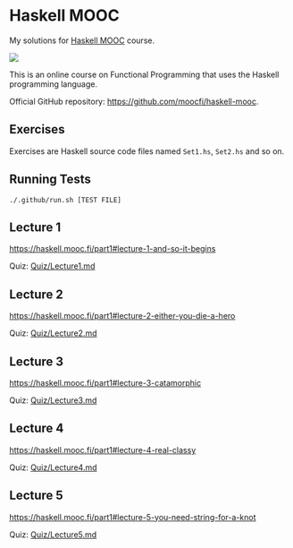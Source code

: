 # Haskell MOOC

My solutions for [Haskell MOOC](https://haskell.mooc.fi) course.

[![](https://github.com/asarkar/haskell-mooc/workflows/CI/badge.svg)](https://github.com/asarkar/haskell-mooc/actions)

This is an online course on Functional Programming that uses the Haskell programming language.

Official GitHub repository: https://github.com/moocfi/haskell-mooc.

## Exercises

Exercises are Haskell source code files named `Set1.hs`, `Set2.hs` and so on.

## Running Tests

```
./.github/run.sh [TEST FILE]
```

## Lecture 1

https://haskell.mooc.fi/part1#lecture-1-and-so-it-begins

Quiz: [Quiz/Lecture1.md](Quiz/Lecture1.md)

## Lecture 2

https://haskell.mooc.fi/part1#lecture-2-either-you-die-a-hero

Quiz: [Quiz/Lecture2.md](Quiz/Lecture2.md)

## Lecture 3

https://haskell.mooc.fi/part1#lecture-3-catamorphic

Quiz: [Quiz/Lecture3.md](Quiz/Lecture3.md)

## Lecture 4

https://haskell.mooc.fi/part1#lecture-4-real-classy

Quiz: [Quiz/Lecture4.md](Quiz/Lecture4.md)

## Lecture 5

https://haskell.mooc.fi/part1#lecture-5-you-need-string-for-a-knot

Quiz: [Quiz/Lecture5.md](Quiz/Lecture5.md)